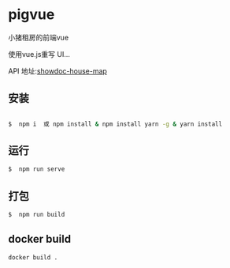 # pigvue
小猪租房的前端vue

使用vue.js重写 UI...

API 地址:[showdoc-house-map](https://www.showdoc.cc/web/#/house)


## 安装

```sh

$  npm i  或 npm install & npm install yarn -g & yarn install
```

## 运行

```sh
$  npm run serve
```

## 打包

```sh
$  npm run build
```

## docker build

```sh
docker build .
```

